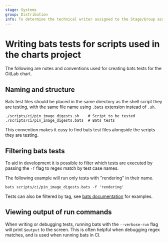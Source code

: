 ```yaml
---
stage: Systems
group: Distribution
info: To determine the technical writer assigned to the Stage/Group associated with this page, see https://handbook.gitlab.com/handbook/product/ux/technical-writing/#assignments
---
```


# Writing bats tests for scripts used in the charts project

The following are notes and conventions used for creating bats tests for the
GitLab chart.

## Naming and structure

Bats test files should be placed in the same directory as the shell script they are testing, with the same file name using `.bats` extension instead of `.sh`.

```shell
./scripts/ci/pin_image_digests.sh    # Script to be tested
./scripts/ci/pin_image_digests.bats  # Bats tests
```

This convention makes it easy to find bats test files alongside the scripts they are testing.

## Filtering bats tests

To aid in development it is possible to filter which tests are executed by
passing the `-f` flag to regex match by test case names.

The following example will run only tests with "rendering" in their name.

```shell
bats scripts/ci/pin_image_digests.bats -f 'rendering'
```

Tests can also be filtered by tag, see [bats documentation](https://bats-core.readthedocs.io/en/stable/writing-tests.html#tagging-tests) for examples.

## Viewing output of run commands

When writing or debugging tests, running bats with the `--verbose-run` flag will print `$output` to the screen.
This is often helpful when debugging regex matches, and is used when running bats in CI.
